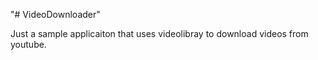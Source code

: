 "# VideoDownloader" 

Just a sample applicaiton that uses videolibray to download videos from youtube.
